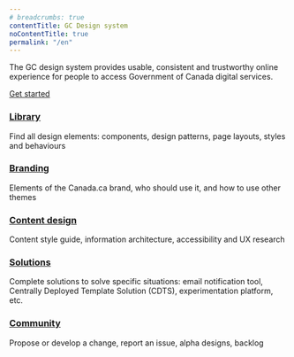 ```yaml
---
# breadcrumbs: true
contentTitle: GC Design system
noContentTitle: true
permalink: "/en"
---
```


<p class="mrgn-tp-lg">The GC design system provides usable, consistent and trustworthy online experience for people to access Government of Canada digital services.</p>

<a class="btn btn-primary" href="./get-started/">Get started</a>

<section class="gc-srvinfo mrgn-bttm-lg">
 <div class="row">
  <div class="wb-eqht">
    <section class="col-sm-4">
      <h3><a href="./library/">Library</a></h3>
      <p>
        Find all design elements: components, design patterns, page layouts, styles and behaviours
      </p>
    </section>
    <section class="col-sm-4">
      <h3><a href="./branding/">Branding </a></h3>
      <p>
        Elements of the Canada.ca brand, who should use it, and how to use other themes
      </p>
    </section>
    <section class="col-sm-4">
      <h3><a href="./content-design/">Content design</a></h3>
      <p>
        Content style guide, information architecture, accessibility and UX research
      </p>
    </section>
    <section class="col-sm-4">
      <h3><a href="./solutions/">Solutions</a></h3>
      <p>
        Complete solutions to solve specific situations: email notification tool, Centrally Deployed Template Solution (CDTS), experimentation platform, etc.
      </p>
    </section>
    <section class="col-sm-4">
      <h3><a href="./community/">Community</a></h3>
      <p>
        Propose or develop a change, report an issue, alpha designs, backlog
      </p>
    </section>
  </div>
</div>
</section>
